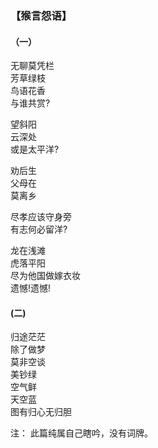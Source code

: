 ### 【猴言怨语】


#### （一）

无聊莫凭栏   
芳草绿枝  
鸟语花香  
与谁共赏?

望斜阳  
云深处  
或是太平洋?

劝后生  
父母在  
莫离乡  

尽孝应该守身旁  
有志何必留洋?

龙在浅滩  
虎落平阳  
尽为他国做嫁衣妆  
遗憾!遗憾!

#### (二)
归途茫茫  
除了做梦  
莫非空谈  
美钞绿  
空气鲜  
天空蓝  
图有归心无归胆

注： 此篇纯属自己瞎吟，没有词牌。
